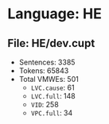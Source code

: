 Language: HE
============

## File: HE/dev.cupt
* Sentences: 3385
* Tokens: 65843
* Total VMWEs: 501
  * `LVC.cause`: 61
  * `LVC.full`: 148
  * `VID`: 258
  * `VPC.full`: 34

